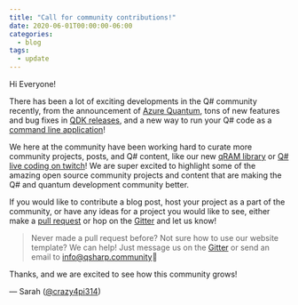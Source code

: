 ```yaml
---
title: "Call for community contributions!"
date: 2020-06-01T00:00:00-06:00
categories:
  - blog
tags:
  - update
---
```


Hi Everyone!

There has been a lot of exciting developments in the Q# community recently, from the announcement of [Azure Quantum](https://azure.microsoft.com/en-us/services/quantum/), tons of new features and bug fixes in [QDK releases](https://docs.microsoft.com/en-us/quantum/relnotes/), and a new way to run your Q# code as a [command line application](https://docs.microsoft.com/en-us/quantum/install-guide/standalone)!

We here at the community have been working hard to curate more community projects, posts, and Q# content, like our new [qRAM library](https://github.com/qsharp-community/qram) or [Q# live coding on twitch](https://www.twitch.tv/crazy4pi314)!
We are super excited to highlight some of the amazing open source community projects and content that are making the Q# and quantum development community better.

If you would like to contribute a blog post, host your project as a part of the community, or have any ideas for a project you would like to see, either make a [pull request](https://github.com/qsharp-community/qsharp-community.github.io/pulls) or hop on the [Gitter](https://gitter.im/qsharp-community/community) and let us know!

> Never made a pull request before? Not sure how to use our website template? We can help! Just message us on the [Gitter](https://gitter.im/qsharp-community/community) or send an email to [info@qsharp.community](mailto:info@qsharp.community)💖

Thanks, and we are excited to see how this community grows!

— Sarah ([@crazy4pi314](https://github.com/crazy4pi314))
